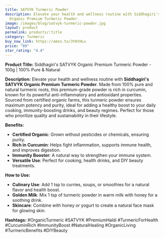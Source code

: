 ```yaml
---
title: SATVYK Turmeric Powder
description: Elevate your health and wellness routine with Siddhagiri's SATVYK
  Organic Premium Turmeric Powder.
image: /images/blog/satvyk-turmeric-powder.jpg
layout: product
permalink: products/:title
category: Turmeric
buy_now_link: https://amzn.to/3YAtHLu
price: "89"
star_rating: "4.4"
---
```

**Product Title:** Siddhagiri's SATVYK Organic Premium Turmeric Powder - 100g | 100% Pure & Natural

**Description:**
Elevate your health and wellness routine with **Siddhagiri's SATVYK Organic Premium Turmeric Powder**. Made from 100% pure and natural turmeric roots, this premium-grade powder is rich in curcumin, known for its powerful anti-inflammatory and antioxidant properties. Sourced from certified organic farms, this turmeric powder ensures maximum potency and purity, ideal for adding a healthy boost to your daily cooking, immunity-boosting drinks, and beauty regimes. Perfect for those who prioritize quality and sustainability in their lifestyle.

**Benefits:**
- **Certified Organic**: Grown without pesticides or chemicals, ensuring purity.
- **Rich in Curcumin**: Helps fight inflammation, supports immune health, and improves digestion.
- **Immunity Booster**: A natural way to strengthen your immune system.
- **Versatile Use**: Perfect for cooking, health drinks, and DIY beauty treatments.

**How to Use:**
- **Culinary Use**: Add 1 tsp to curries, soups, or smoothies for a natural flavor and health boost.
- **Golden Milk**: Mix 1 tsp of turmeric powder in warm milk with honey for a soothing drink.
- **Skincare**: Combine with honey or yogurt to create a natural face mask for glowing skin.

**Hashtags:**
#OrganicTurmeric #SATVYK #PremiumHaldi #TurmericForHealth #CurcuminRich #ImmunityBoost #NaturalHealing #OrganicLiving #TurmericBenefits #DIYBeauty

